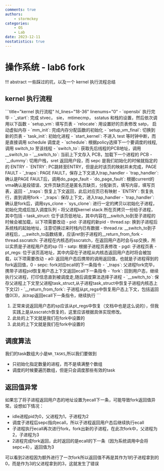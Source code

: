 ```yaml
---
comments: true
authors:
    - stormckey
categories:
    - OS
    - Lab
date: 2023-12-11
nostatistics: true
---
```


# 操作系统 - lab6 fork
!!! abstract
    一些踩过的坑，以及一个 kernel 执行流程总结
<!-- more -->

## kernel 执行流程


<div class="annotate" markdown>
```title="kernel 执行流程" hl_lines="18-36" linenums="0"
- `opensbi` 执行完毕
- `_start`: 完成 stvec， sie， mtimecmp， sstatus 和栈的设置，然后依次调用以下函数
    - `setup_vm`: 填写页表
    - `relocate`: 用设置好的页表修改 satp， 启动虚拟内存
    - `mm_init`: 完成内存分配函数的初始化
    - `setup_vm_final`: 切换到新的页表
    - `task_init`: 初始化进程
- `start_kernel`: 不进入 test 等时钟中断，而是直接调用 schedule 调度走
- `schedule`: 根据policy选择下一个要调度的线程,调用 switch_to 至该线程
- `switch_to`: 获取先后线程的PCB地址，调用__switch_to
- `__switch_to`: 当前上下文存入 PCB，加载下一个进程的 PCB
- `__dummy`: 切用户栈，sret 返回用户段，而 sepc 是我们初始化的时候就指定的的 ENTRY
- `ENTRY`: PC跳转至ENTRY，但是此时该页的映射并未完成，PAGE FAULT
- `_traps`: PAGE FAULT，保存上下文进入trap_handler
- `trap_handler`: 确认是PAGE FAULT后，调用do_page_fault
- `do_page_fault`: 根据current的vma确认是段错误、文件页缺页还是匿名页缺页，分配新页，填写内容，填写页表，返回
- `_traps`: 恢复上下文返回，此后对应页已有映射
- `ENTRY`: 恢复执行，直到调用fork
- `_traps`: 保存上下文，进入trap_handler
- `trap_handler`: 确认是fork后，调用sys_clone
- `sys_clone`: 进行一定的拷贝以初始化子进程，初始化完成后加入调度队列
    -  将父进程kernel stack 所在页拷贝一份给子进程，其中包括
          - task_struct: 位于该页低地址，其中内容在__switch_to到至子进程的时候会被加载，以下项需要改动
              - pid: 子进程的新pid
              - thread.sp: 换到子进程后系统栈的起始地址，注意切换过来时栈内已有数据
              - thread.ra: __switch_to到子进程后，__switch_to函数结束，应该ret到子进程的__return_from_fork
              - thread.sscratch: 子进程在内核态的sscratch，在返回用户态时会与sp交换，所以实质是子进程用户态的sp (1)
              - satp: 根据子进程页表修改
              - pgd: 子进程页表
          - pt_regs: 位于该页高地址，其中内容在子进程从内核态返回用户态时将会被加载，以下项需要改动  
              - a0: 返回用户态后携带的调用返回值，也就是子进程得到的fork返回值，0
              - sepc: fork对应ecall的下一条指令
- `_traps`: 父进程fork完毕，携带子进程pid恢复用户态上下文返回ecall下一条指令
- `fork`: 回到用户态，继续执行父进程，打印信息直到被调度走,随后调度算法选择子进程
- `__switch_to`: 保存父进程上下文至父进程task_struct,从子进程task_struct中恢复子进程内核态上下文(2)
- `__return_from_fork`: 子进程从pt_regs中恢复用户态上下文，包括返回值0(3)，从trap返回ecall下一条指令，继续执行
```
</div>

1.  正常来说返回用户态的sp应该从pt_regs中恢复（文档中也是这么说的），但我实践上是从sscratch恢复的，这里应该根据具体实现修改。
2.  此处的上下文就是我们在fork中设置的
3.  此处的上下文就是我们在fork中设置的


## 调度算法

我们的task数组大小是`NR_TASKS`,所以我们要做到

- 只初始化指定数量的进程，而不是填满整个数组
- 调度的时候要遍历数组，但是只会调度那些有效的task

## 返回值异常

如果忘了将子进程返回用户态的地址设置为ecall下一条，可能导致fork返回值异常。设想如下情况：

- idle进程pid为0，父进程为1，子进程为2
- 调度子进程后sepc指向ecall，所以子进程返回用户态后继续执行ecall
- 子进程执行ecall再次进行fork，fork出新的子进程，在此次fork中，父进程为2，子进程为3
- 2进程完成fork返回，此时返回的是ecall的下一条（因为系统调用中会将sepc+4），返回值为3

可以看到2进程因为额外进行了一次fork所以返回值不再是其作为1的子进程拿到的0，而是作为3的父进程拿到的3，这就发生了错误
